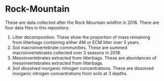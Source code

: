 # Rock-Mountain

These are data collected after the Rock Mountain wildfire in 2016. There are four data files in this repository: 

1. Litter decomposition. These show the proportion of mass remaining from litterbags containing either AM or ECM litter over 3 years. 
2. Soil macroinvertebrate communities. These are summed macroinvertebrates collected over 3 seasons in 2018. 
3. Mesoinvertebrates extracted from litterbags. These are abundances of mesoinvertebrates extracted from litterbags. 
4. Soil dissolved inorganic nitrogen concentrations. These are dissolved inorganic nitrogen concentrations from soils at 3 depths. 
